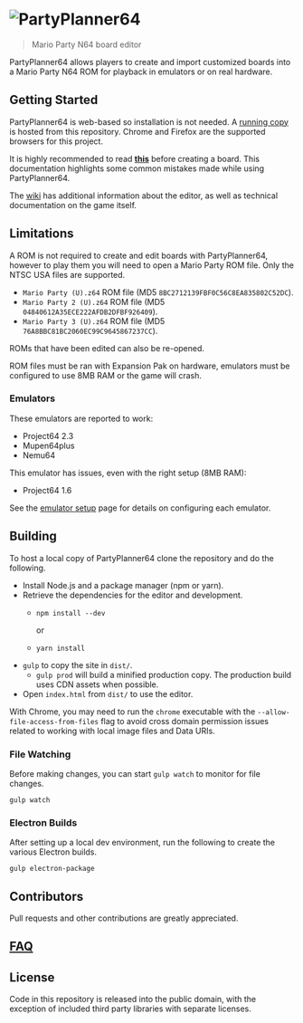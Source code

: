 # ![PartyPlanner64](http://i.imgur.com/ygEasfG.png)

> Mario Party N64 board editor

PartyPlanner64 allows players to create and import customized boards into a Mario Party N64 ROM for playback in emulators or on real hardware.

## Getting Started

PartyPlanner64 is web-based so installation is not needed. A [running copy](http://partyplanner64.github.io/PartyPlanner64) is hosted from this repository. Chrome and Firefox are the supported browsers for this project.

It is highly recommended to read [**this**](https://github.com/PartyPlanner64/PartyPlanner64/wiki/Creating-a-Board) before creating a board. This documentation highlights some common mistakes made while using PartyPlanner64.

The [wiki](https://github.com/PartyPlanner64/PartyPlanner64/wiki) has additional information about the editor, as well as technical documentation on the game itself.

## Limitations

A ROM is not required to create and edit boards with PartyPlanner64, however to play them you will need to open a Mario Party ROM file. Only the NTSC USA files are supported.

* `Mario Party (U).z64` ROM file (MD5 `8BC2712139FBF0C56C8EA835802C52DC`).
* `Mario Party 2 (U).z64` ROM file (MD5 `04840612A35ECE222AFDB2DFBF926409`).
* `Mario Party 3 (U).z64` ROM file (MD5 `76A8BBC81BC2060EC99C9645867237CC`).

ROMs that have been edited can also be re-opened.

ROM files must be ran with Expansion Pak on hardware, emulators must be configured to use 8MB RAM or the game will crash.

### Emulators

These emulators are reported to work:

* Project64 2.3
* Mupen64plus
* Nemu64

This emulator has issues, even with the right setup (8MB RAM):

* Project64 1.6

See the [emulator setup](https://github.com/PartyPlanner64/PartyPlanner64/wiki/Emulator-Setup) page for details on configuring each emulator.

## Building

To host a local copy of PartyPlanner64 clone the repository and do the following.

* Install Node.js and a package manager (npm or yarn).
* Retrieve the dependencies for the editor and development.
    * `npm install --dev`

      or
    * `yarn install`
* `gulp` to copy the site in `dist/`.
    * `gulp prod` will build a minified production copy. The production build uses CDN assets when possible.
* Open `index.html` from `dist/` to use the editor.

With Chrome, you may need to run the `chrome` executable with the `--allow-file-access-from-files` flag to avoid cross domain permission issues related to working with local image files and Data URIs.

### File Watching

Before making changes, you can start `gulp watch` to monitor for file changes.

    gulp watch

### Electron Builds

After setting up a local dev environment, run the following to create the various Electron builds.

    gulp electron-package

## Contributors

 Pull requests and other contributions are greatly appreciated.

## [FAQ](https://github.com/PartyPlanner64/PartyPlanner64/wiki/FAQ)

## License

Code in this repository is released into the public domain, with the exception of included third party libraries with separate licenses.
